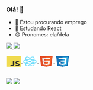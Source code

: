 ### Olá! 👋
- 🔭 Estou procurando emprego
- 🌱 Estudando React
- 😄 Pronomes: ela/dela

<div>
    <a href="https://github.com/vivihanehkist">
        <img height="180em" src="https://github-readme-stats.vercel.app/api?username=vivihanehkist&show_icons=true&theme=dark&include_all_commits=true&count_private=true"/>
        <img height="180em" src="https://github-readme-stats.vercel.app/api/top-langs/?username=vivihanehkist&layout=compact&langs_count=16&theme=dark"/>
</div>

<div style="display: inline_block"><br>
    <img align="center" alt="Js" height="30" width="40" src="https://raw.githubusercontent.com/devicons/devicon/master/icons/javascript/javascript-original.svg">
    <img align="center" alt="Js" height="30" width="40" src="https://raw.githubusercontent.com/devicons/devicon/master/icons/react/react-original.svg">
    <img align="center" alt="Js" height="30" width="40" src="https://raw.githubusercontent.com/devicons/devicon/master/icons/html5/html5-original.svg">
    <img align="center" alt="Js" height="30" width="40" src="https://raw.githubusercontent.com/devicons/devicon/master/icons/css3/css3-original.svg">
</div>

##

<div>
  <a href="https://instagram.com/vivihkist" target="_blank"><img src="https://img.shields.io/badge/-Instagram-323E4405F?style=for-the-badge&logo=instagram&logoColor=white" target="_blank"></a>
  <a href="https://linkedin.com/in/vivihaneh-kist-870896262/" target="_blank"><img src="https://img.shields.io/badge/-LinkedIn-%23007785?style=for-the-badge&logo=linkedin&logoColor=white" target="_blank"></a>
</div>
